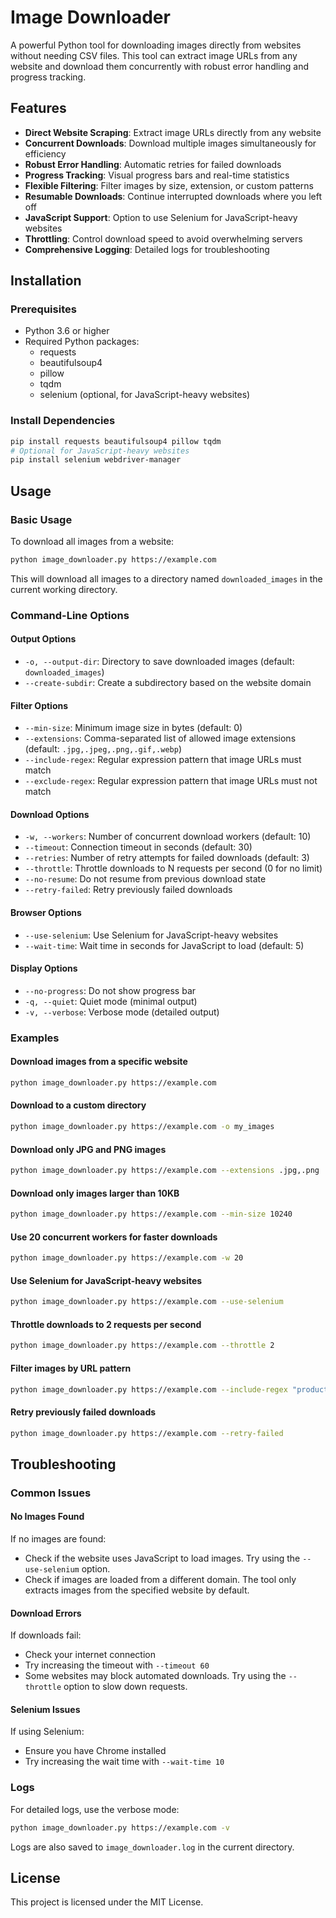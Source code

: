 # Image Downloader

A powerful Python tool for downloading images directly from websites without needing CSV files. This tool can extract image URLs from any website and download them concurrently with robust error handling and progress tracking.

## Features

- **Direct Website Scraping**: Extract image URLs directly from any website
- **Concurrent Downloads**: Download multiple images simultaneously for efficiency
- **Robust Error Handling**: Automatic retries for failed downloads
- **Progress Tracking**: Visual progress bars and real-time statistics
- **Flexible Filtering**: Filter images by size, extension, or custom patterns
- **Resumable Downloads**: Continue interrupted downloads where you left off
- **JavaScript Support**: Option to use Selenium for JavaScript-heavy websites
- **Throttling**: Control download speed to avoid overwhelming servers
- **Comprehensive Logging**: Detailed logs for troubleshooting

## Installation

### Prerequisites

- Python 3.6 or higher
- Required Python packages:
  - requests
  - beautifulsoup4
  - pillow
  - tqdm
  - selenium (optional, for JavaScript-heavy websites)

### Install Dependencies

```bash
pip install requests beautifulsoup4 pillow tqdm
# Optional for JavaScript-heavy websites
pip install selenium webdriver-manager
```

## Usage

### Basic Usage

To download all images from a website:

```bash
python image_downloader.py https://example.com
```

This will download all images to a directory named `downloaded_images` in the current working directory.

### Command-Line Options

#### Output Options

- `-o, --output-dir`: Directory to save downloaded images (default: `downloaded_images`)
- `--create-subdir`: Create a subdirectory based on the website domain

#### Filter Options

- `--min-size`: Minimum image size in bytes (default: 0)
- `--extensions`: Comma-separated list of allowed image extensions (default: `.jpg,.jpeg,.png,.gif,.webp`)
- `--include-regex`: Regular expression pattern that image URLs must match
- `--exclude-regex`: Regular expression pattern that image URLs must not match

#### Download Options

- `-w, --workers`: Number of concurrent download workers (default: 10)
- `--timeout`: Connection timeout in seconds (default: 30)
- `--retries`: Number of retry attempts for failed downloads (default: 3)
- `--throttle`: Throttle downloads to N requests per second (0 for no limit)
- `--no-resume`: Do not resume from previous download state
- `--retry-failed`: Retry previously failed downloads

#### Browser Options

- `--use-selenium`: Use Selenium for JavaScript-heavy websites
- `--wait-time`: Wait time in seconds for JavaScript to load (default: 5)

#### Display Options

- `--no-progress`: Do not show progress bar
- `-q, --quiet`: Quiet mode (minimal output)
- `-v, --verbose`: Verbose mode (detailed output)

### Examples

#### Download images from a specific website

```bash
python image_downloader.py https://example.com
```

#### Download to a custom directory

```bash
python image_downloader.py https://example.com -o my_images
```

#### Download only JPG and PNG images

```bash
python image_downloader.py https://example.com --extensions .jpg,.png
```

#### Download only images larger than 10KB

```bash
python image_downloader.py https://example.com --min-size 10240
```

#### Use 20 concurrent workers for faster downloads

```bash
python image_downloader.py https://example.com -w 20
```

#### Use Selenium for JavaScript-heavy websites

```bash
python image_downloader.py https://example.com --use-selenium
```

#### Throttle downloads to 2 requests per second

```bash
python image_downloader.py https://example.com --throttle 2
```

#### Filter images by URL pattern

```bash
python image_downloader.py https://example.com --include-regex "product|large"
```

#### Retry previously failed downloads

```bash
python image_downloader.py https://example.com --retry-failed
```

## Troubleshooting

### Common Issues

#### No Images Found

If no images are found:
- Check if the website uses JavaScript to load images. Try using the `--use-selenium` option.
- Check if images are loaded from a different domain. The tool only extracts images from the specified website by default.

#### Download Errors

If downloads fail:
- Check your internet connection
- Try increasing the timeout with `--timeout 60`
- Some websites may block automated downloads. Try using the `--throttle` option to slow down requests.

#### Selenium Issues

If using Selenium:
- Ensure you have Chrome installed
- Try increasing the wait time with `--wait-time 10`

### Logs

For detailed logs, use the verbose mode:

```bash
python image_downloader.py https://example.com -v
```

Logs are also saved to `image_downloader.log` in the current directory.

## License

This project is licensed under the MIT License.